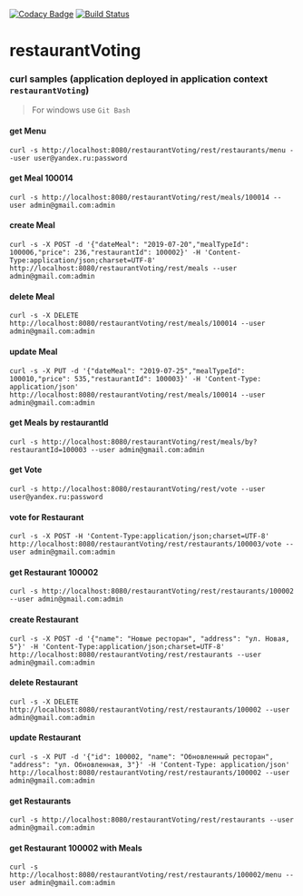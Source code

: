 [![Codacy Badge](https://api.codacy.com/project/badge/Grade/9c079bde902a4b70863dda8c8924c2fc)](https://www.codacy.com/app/IvanShred/restaurantVoting?utm_source=github.com&amp;utm_medium=referral&amp;utm_content=IvanShred/restaurantVoting&amp;utm_campaign=Badge_Grade)
[![Build Status](https://travis-ci.org/IvanShred/restaurantVoting.svg?branch=master)](https://travis-ci.org/IvanShred/restaurantVoting)

# restaurantVoting
### curl samples (application deployed in application context `restaurantVoting`)
> For windows use `Git Bash`

#### get Menu
`curl -s http://localhost:8080/restaurantVoting/rest/restaurants/menu --user user@yandex.ru:password`

#### get Meal 100014
`curl -s http://localhost:8080/restaurantVoting/rest/meals/100014 --user admin@gmail.com:admin`

#### create Meal
`curl -s -X POST -d '{"dateMeal": "2019-07-20","mealTypeId": 100006,"price": 236,"restaurantId": 100002}' -H 'Content-Type:application/json;charset=UTF-8' http://localhost:8080/restaurantVoting/rest/meals --user admin@gmail.com:admin`

#### delete Meal
`curl -s -X DELETE http://localhost:8080/restaurantVoting/rest/meals/100014 --user admin@gmail.com:admin`

#### update Meal
`curl -s -X PUT -d '{"dateMeal": "2019-07-25","mealTypeId": 100010,"price": 535,"restaurantId": 100003}' -H 'Content-Type: application/json' http://localhost:8080/restaurantVoting/rest/meals/100014 --user admin@gmail.com:admin`

#### get Meals by restaurantId
`curl -s http://localhost:8080/restaurantVoting/rest/meals/by?restaurantId=100003 --user admin@gmail.com:admin`

#### get Vote
`curl -s http://localhost:8080/restaurantVoting/rest/vote --user user@yandex.ru:password`

#### vote for Restaurant
`curl -s -X POST -H 'Content-Type:application/json;charset=UTF-8' http://localhost:8080/restaurantVoting/rest/restaurants/100003/vote --user admin@gmail.com:admin`

#### get Restaurant 100002
`curl -s http://localhost:8080/restaurantVoting/rest/restaurants/100002 --user admin@gmail.com:admin`

#### create Restaurant
`curl -s -X POST -d '{"name": "Новые ресторан", "address": "ул. Новая, 5"}' -H 'Content-Type:application/json;charset=UTF-8' http://localhost:8080/restaurantVoting/rest/restaurants --user admin@gmail.com:admin`

#### delete Restaurant
`curl -s -X DELETE http://localhost:8080/restaurantVoting/rest/restaurants/100002 --user admin@gmail.com:admin`

#### update Restaurant
`curl -s -X PUT -d '{"id": 100002, "name": "Обновленный ресторан", "address": "ул. Обновленная, 3"}' -H 'Content-Type: application/json' http://localhost:8080/restaurantVoting/rest/restaurants/100002 --user admin@gmail.com:admin`

#### get Restaurants
`curl -s http://localhost:8080/restaurantVoting/rest/restaurants --user admin@gmail.com:admin`

#### get Restaurant 100002 with Meals
`curl -s http://localhost:8080/restaurantVoting/rest/restaurants/100002/menu --user admin@gmail.com:admin`